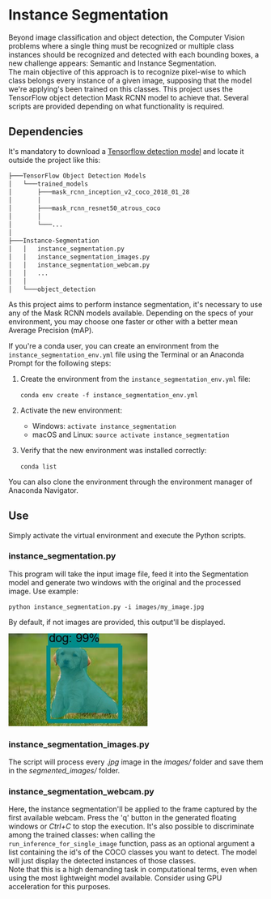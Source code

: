 # Instance Segmentation

Beyond image classification and object detection, the Computer Vision problems where a single thing must be recognized or multiple class instances should be recognized and detected with each bounding boxes, a new challenge appears: Semantic and Instance Segmentation.  
The main objective of this approach is to recognize pixel-wise to which class belongs every instance of a given image, supposing that the model we're applying's been trained on this classes. This project uses the TensorFlow object detection Mask RCNN model to achieve that. Several scripts are provided depending on what functionality is required.

## Dependencies

It's mandatory to download a [Tensorflow detection model](https://github.com/tensorflow/models/blob/master/research/object_detection/g3doc/detection_model_zoo.md) and locate it outside the project like this:
```
├───TensorFlow Object Detection Models
│   └───trained_models
│       ├───mask_rcnn_inception_v2_coco_2018_01_28
│       │
│       ├───mask_rcnn_resnet50_atrous_coco
│       │
│       └───...
│
├───Instance-Segmentation
│   │   instance_segmentation.py
│   │   instance_segmentation_images.py
│   │   instance_segmentation_webcam.py
│   │   ...
│   │
│   └───object_detection
```

As this project aims to perform instance segmentation, it's necessary to use any of the Mask RCNN models available. Depending on the specs of your environment, you may choose one faster or other with a better mean Average Precision (mAP).

If you're a conda user, you can create an environment from the ```instance_segmentation_env.yml``` file using the Terminal or an Anaconda Prompt for the following steps:

1. Create the environment from the ```instance_segmentation_env.yml``` file:

    ```conda env create -f instance_segmentation_env.yml```
2. Activate the new environment:
    * Windows: ```activate instance_segmentation```
    * macOS and Linux: ```source activate instance_segmentation``` 

3. Verify that the new environment was installed correctly:

    ```conda list```
    
You can also clone the environment through the environment manager of Anaconda Navigator.

## Use

Simply activate the virtual environment and execute the Python scripts.

### instance_segmentation.py

This program will take the input image file, feed it into the Segmentation model and generate two windows with the original and the processed image. Use example:

```
python instance_segmentation.py -i images/my_image.jpg
```

By default, if not images are provided, this output'll be displayed.

![instance_segmented_image](segmented_images/scotty.jpg "instance_segmented_image")

### instance_segmentation_images.py

The script will process every *.jpg* image in the *images/* folder and save them in the *segmented_images/* folder.

### instance_segmentation_webcam.py

Here, the instance segmentation'll be applied to the frame captured by the first available webcam. Press the 'q' button in the generated floating windows or *Ctrl+C* to stop the execution. It's also possible to discriminate among the trained classes: when calling the ```run_inference_for_single_image``` function, pass as an optional argument a list containing the id's of the COCO classes you want to detect. The model will just display the detected instances of those classes.  
Note that this is a high demanding task in computational terms, even when using the most lightweight model available. Consider using GPU acceleration for this purposes.
